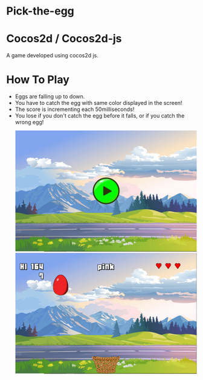 # Pick-the-egg
# Cocos2d / Cocos2d-js
A game developed using cocos2d js. 
# How To Play 
<p>
  <ul >
    <li>Eggs are falling up to down.</ol>
    <li>You have to catch the egg with same color displayed in the screen!</ol>
    <li>The score is incrementing each 50milliseconds!</ol>
    <li>You lose if you don't catch the egg before it falls, or if you catch the wrong egg!</ol>
  </ol>
</p>
  
<p align="left">
  <img src="https://github.com/KarimHabush/Pick-the-egg/blob/master/res/Capture.PNG?raw=true" width="500" title="hover text">
  <img src="https://github.com/KarimHabush/Pick-the-egg/blob/master/res/Capture1.PNG?raw=true" width="500" title="hover text">
  
</p>
